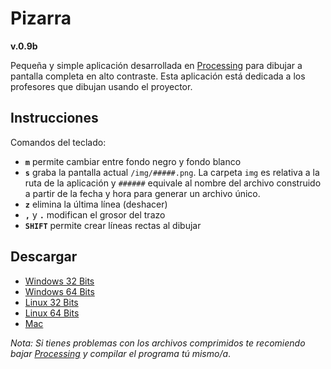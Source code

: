 # Pizarra

**v.0.9b**

Pequeña y simple aplicación desarrollada en [Processing](https://processing.org/) para dibujar a pantalla completa en alto contraste. Esta aplicación está dedicada a los profesores que dibujan usando el proyector.

## Instrucciones
Comandos del teclado:

- **<code>m</code>** permite cambiar entre fondo negro y fondo blanco
- **<code>s</code>** graba la pantalla actual <code>/img/#####.png</code>. La carpeta <code>img</code> es relativa a la ruta de la aplicación y <code>######</code> equivale al nombre del archivo construido a partir de la fecha y hora para generar un archivo único.
- **<code>z</code>** elimina la última línea (deshacer)
- **<code>,</code>** y **<code>.</code>** modifican el grosor del trazo
- **<code>SHIFT</code>** permite crear líneas rectas al dibujar

## Descargar
* [Windows 32 Bits](application.windows32.zip)
* [Windows 64 Bits](application.windows64.zip)
* [Linux 32 Bits](application.linux32.zip)
* [Linux 64 Bits](application.linux64.zip)
* [Mac](application.macosx.zip)

*Nota: Si tienes problemas con los archivos comprimidos te recomiendo bajar [Processing](https://processing.org/download/) y compilar el programa tú mismo/a*.
